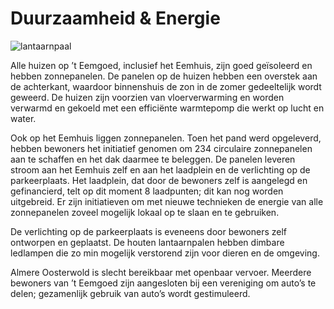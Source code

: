 # Duurzaamheid & Energie

![lantaarnpaal](/images/lantaarnpaal.jpg)

Alle huizen op ’t Eemgoed, inclusief het Eemhuis, zijn goed geïsoleerd en hebben zonnepanelen. De panelen op de huizen hebben een overstek aan de achterkant, waardoor binnenshuis de zon in de zomer gedeeltelijk wordt geweerd. De huizen zijn voorzien van vloerverwarming en worden verwarmd en gekoeld met een efficiënte warmtepomp die werkt op lucht en water.

Ook op het Eemhuis liggen zonnepanelen. Toen het pand werd opgeleverd, hebben bewoners het initiatief genomen om 234 circulaire zonnepanelen aan te schaffen en het dak daarmee te beleggen. De panelen leveren stroom aan het Eemhuis zelf en aan het laadplein en de verlichting op de parkeerplaats. Het laadplein, dat door de bewoners zelf is aangelegd en gefinancierd, telt op dit moment 8 laadpunten; dit kan nog worden uitgebreid. Er zijn initiatieven om met nieuwe technieken de energie van alle zonnepanelen zoveel mogelijk lokaal op te slaan en te gebruiken.

De verlichting op de parkeerplaats is eveneens door bewoners zelf ontworpen en geplaatst. De houten lantaarnpalen hebben dimbare ledlampen die zo min mogelijk verstorend zijn voor dieren en de omgeving.

Almere Oosterwold is slecht bereikbaar met openbaar vervoer. Meerdere bewoners van ’t Eemgoed zijn aangesloten bij een vereniging om auto’s te delen; gezamenlijk gebruik van auto’s wordt gestimuleerd.
